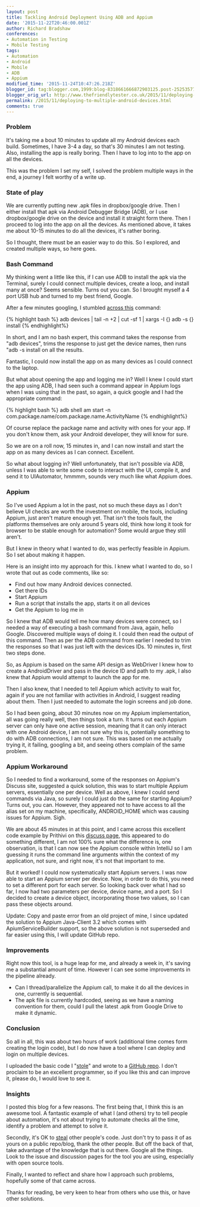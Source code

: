 ```yaml
---
layout: post
title: Tackling Android Deployment Using ADB and Appium
date: '2015-11-22T20:46:00.001Z'
author: Richard Bradshaw
conferences:
- Automation in Testing
- Mobile Testing
tags:
- Automation
- Android
- Mobile
- ADB
- Appium
modified_time: '2015-11-24T10:47:26.218Z'
blogger_id: tag:blogger.com,1999:blog-8318661666872903125.post-2525357763671950928
blogger_orig_url: http://www.thefriendlytester.co.uk/2015/11/deploying-to-multiple-android-devices.html
permalink: /2015/11/deploying-to-multiple-android-devices.html
comments: true
---
```


### Problem

It's taking me a bout 10 minutes to update all my Android devices each build. Sometimes, I have 3-4 a day, so that's 30 minutes I am not testing. Also, installing the app is really boring. Then I have to log into to the app on all the devices.  

This was the problem I set my self, I solved the problem multiple ways in the end, a journey I felt worthy of a write up.  

### State of play

We are currently putting new .apk files in dropbox/google drive. Then I either install that apk via Android Debugger Bridge (ADB), or I use dropbox/google drive on the device and install it straight form there. Then I proceed to log into the app on all the devices. As mentioned above, it takes me about 10-15 minutes to do all the devices, it's rather boring.  

So I thought, there must be an easier way to do this. So I explored, and created multiple ways, so here goes.  

### Bash Command

My thinking went a little like this, if I can use ADB to install the apk via the Terminal, surely I could connect multiple devices, create a loop, and install many at once? Seems sensible. Turns out you can. So I brought myself a 4 port USB hub and turned to my best friend, Google.  

After a few minutes googling, I stumbled [across this](http://stackoverflow.com/questions/8610733/how-can-i-adb-install-an-apk-to-multiple-connected-devices) command:

{% highlight bash %}
adb devices | tail -n +2 | cut -sf 1 | xargs -I {} adb -s {} install <Path to apk>
{% endhighlight%}

In short, and I am no bash expert, this command takes the response from "adb devices", trims the response to just get the device names, then runs "adb -s install <Path to apk> on all the results.  

Fantastic, I could now install the app on as many devices as I could connect to the laptop. 

But what about opening the app and logging me in? Well I knew I could start the app using ADB, I had seen such a command appear in Appium logs when I was using that in the past, so again, a quick google and I had the appropriate command:

{% highlight bash %}
adb shell am start -n com.package.name/com.package.name.ActivityName
{% endhighlight%}

Of course replace the package name and activity with ones for your app. If you don't know them, ask your Android developer, they will know for sure. 

So we are on a roll now, 15 minutes in, and I can now install and start the app on as many devices as I can connect. Excellent. 

So what about logging in? Well unfortunately, that isn't possible via ADB, unless I was able to write some code to interact with the UI, compile it, and send it to UIAutomator, hmmmm, sounds very much like what Appium does.  

### Appium

So I've used Appium a lot in the past, not so much these days as I don't believe UI checks are worth the investment on mobile, the tools, including Appium, just aren't mature enough yet. That isn't the tools fault, the platforms themselves are only around 5 years old, think how long it took for browser to be stable enough for automation? Some would argue they still aren't.

But I knew in theory what I wanted to do, was perfectly feasible in Appium. So I set about making it happen. 

Here is an insight into my approach for this. I knew what I wanted to do, so I wrote that out as code comments, like so:

*   Find out how many Android devices connected.
*   Get there IDs
*   Start Appium
*   Run a script that installs the app, starts it on all devices
*   Get the Appium to log me in

So I knew that ADB would tell me how many devices were connect, so I needed a way of executing a bash command from Java, again, hello Google. Discovered multiple ways of doing it. I could then read the output of this command. Then as per the ADB command from earlier I needed to trim the responses so that I was just left with the devices IDs. 10 minutes in, first two steps done.
  
So, as Appium is based on the same API design as WebDriver I knew how to create a AndroidDriver and pass in the device ID and path to my .apk, I also knew that Appium would attempt to launch the app for me.  

Then I also knew, that I needed to tell Appium which activity to wait for, again if you are not familiar with activities in Android, I suggest reading about them. Then I just needed to automate the login screens and job done.  

So I had been going, about 30 minutes now on my Appium implementation, all was going really well, then things took a turn. It turns out each Appium server can only have one active session, meaning that it can only interact with one Android device, I am not sure why this is, potentially something to do with ADB connections, I am not sure. This was based on me actually trying it, it failing, googling a bit, and seeing others complain of the same problem.  

### Appium Workaround

So I needed to find a workaround, some of the responses on Appium's Discuss site, suggested a quick solution, this was to start multiple Appium servers, essentially one per device. Well as above, I knew I could send commands via Java, so surely I could just do the same for starting Appium? Turns out, you can. However, they appeared not to have access to all the alias set on my machine, specifically, ANDROID_HOME which was causing issues for Appium. Sigh.

We are about 45 minutes in at this point, and I came across this excellent code example by Prithivi on this [discuss page](https://discuss.appium.io/t/launching-and-stopping-appium-server-programmtically/700/17), this appeared to do something different, I am not 100% sure what the difference is, one observation, is that I can now see the Appium console within IntelliJ so I am guessing it runs the command line arguments within the context of my application, not sure, and right now, it's not that important to me. 

But it worked! I could now systematically start Appium servers. I was now able to start an Appium server per device. Now, in order to do this, you need to set a different port for each server. So looking back over what I had so far, I now had two parameters per device, device name, and a port. So I decided to create a device object, incorporating those two values, so I can pass these objects around.  

Update: Copy and paste error from an old project of mine, I since updated the solution to Appium Java-Client 3.2 which comes with ApiumServiceBuilder support, so the above solution is not superseded and far easier using this, I will update GitHub repo. 

### Improvements

Right now this tool, is a huge leap for me, and already a week in, it's saving me a substantial amount of time. However I can see some improvements in the pipeline already.

*   Can I thread/parallelize the Appium call, to make it do all the devices in one, currently is sequential.
*   The apk file is currently hardcoded, seeing as we have a naming convention for them, could I pull the latest .apk from Google Drive to make it dynamic. 

### Conclusion

So all in all, this was about two hours of work (additional time comes form creating the login code), but I do now have a tool where I can deploy and login on multiple devices. 

I uploaded the basic code I "[stole](http://csstwp.com/)" and wrote to a [GitHub repo](https://github.com/FriendlyTester/AppiumAndroidDeployment). I don't proclaim to be an excellent programmer, so if you like this and can improve it, please do, I would love to see it. 

### Insights

I posted this blog for a few reasons. The first being that, I think this is an awesome tool. A fantastic example of what I (and others) try to tell people about automation, it's not about trying to automate checks all the time, identify a problem and attempt to solve it.  

Secondly, it's OK to [steal](http://csstwp.com/) other people's code. Just don't try to pass it of as yours on a public repo/blog, thank the other people. But off the back of that, take advantage of the knowledge that is out there. Google all the things. Look to the issue and discussion pages for the tool you are using, especially with open source tools. 

Finally, I wanted to reflect and share how I approach such problems, hopefully some of that came across.  

Thanks for reading, be very keen to hear from others who use this, or have other solutions. 